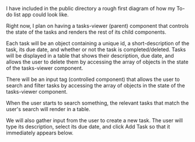 I have included in the public directory a rough first diagram of how my To-do list app could look like.

Right now, I plan on having a tasks-viewer (parent) component that controls the state of the tasks and renders the rest of its child components.

Each task will be an object containing a unique id, a short-description of the task, its due date, and whether or not the task is completed/deleted.
Tasks will be displayed in a table that shows their description, due date, and allows the user to delete them by accessing the array of objects in the state of the tasks-viewer component.

There will be an input tag (controlled component) that allows the user to search and filter tasks by accessing the array of objects in the state of the tasks-viewer component.

When the user starts to search something, the relevant tasks that match the user's search will render in a table.

We will also gather input from the user to create a new task. The user will type its description, select its due date, and click Add Task so that it immediately appears below.
